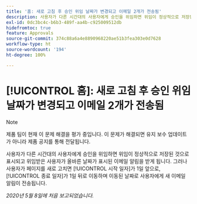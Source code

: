 ```yaml
---
title: '홈: 새로 고침 후 승인 위임 날짜가 변경되고 이메일 2개가 전송됨'
description: 사용자가 다른 시간대의 사용자에게 승인을 위임하면 위임이 정상적으로 저장된 것으로 표시되고 위임받은 사용자가 올바른 날짜가 표시된 이메일 알림을 받게 됩니다. 그러나 사용자가 페이지를 새로 고치면 시작 일자가 1일 앞으로, 종료 일자가 1일 뒤로 이동하며 이동된 날짜로 사용자에게 새 이메일 알림이 전송됩니다.
exl-id: 0dc3bc4c-b6b3-489f-aa4b-c925009512db
hidefromtoc: true
feature: Approvals
source-git-commit: 374c88a6a4e8890968220ae51b3fea303e0d7628
workflow-type: ht
source-wordcount: '194'
ht-degree: 100%

---
```


# [!UICONTROL 홈]: 새로 고침 후 승인 위임 날짜가 변경되고 이메일 2개가 전송됨

>[!NOTE]
>
>제품 팀이 현재 이 문제 해결을 평가 중입니다. 이 문제가 해결되면 유지 보수 업데이트가 아니라 제품 공지를 통해 전달됩니다.

사용자가 다른 시간대의 사용자에게 승인을 위임하면 위임이 정상적으로 저장된 것으로 표시되고 위임받은 사용자가 올바른 날짜가 표시된 이메일 알림을 받게 됩니다. 그러나 사용자가 페이지를 새로 고치면 [!UICONTROL 시작 일자]가 1일 앞으로, [!UICONTROL 종료 일자]가 1일 뒤로 이동하며 이동된 날짜로 사용자에게 새 이메일 알림이 전송됩니다.


_2020년 5월 8일에 처음 보고되었습니다._
